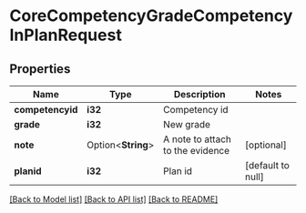 # CoreCompetencyGradeCompetencyInPlanRequest

## Properties

Name | Type | Description | Notes
------------ | ------------- | ------------- | -------------
**competencyid** | **i32** | Competency id | 
**grade** | **i32** | New grade | 
**note** | Option<**String**> | A note to attach to the evidence | [optional]
**planid** | **i32** | Plan id | [default to null]

[[Back to Model list]](../README.md#documentation-for-models) [[Back to API list]](../README.md#documentation-for-api-endpoints) [[Back to README]](../README.md)


